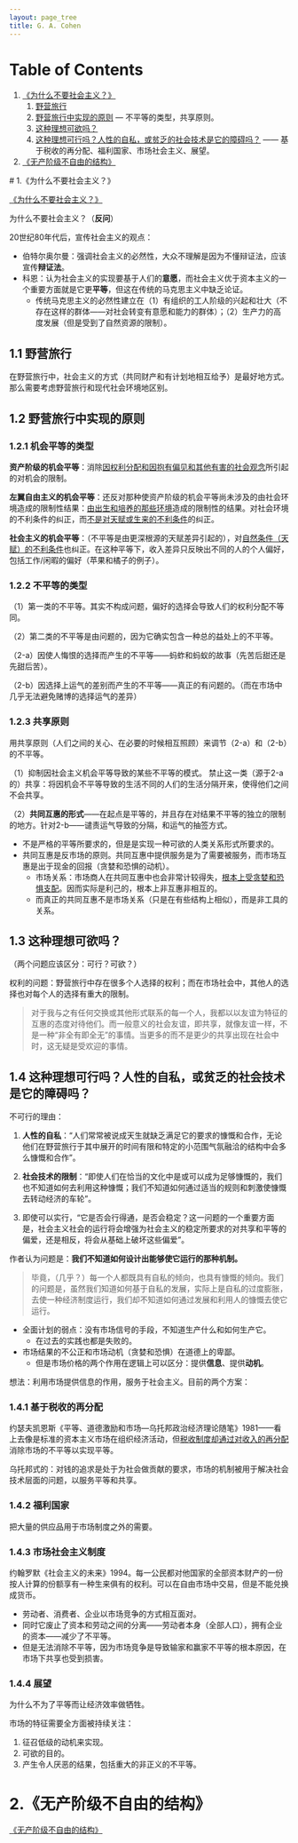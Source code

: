 ```yaml
---
layout: page_tree
title: G. A. Cohen
---
```


# Table of Contents

1. [《为什么不要社会主义？》](#l1)
    1. [野营旅行](#l1.1)
    2. [野营旅行中实现的原则](#l1.2) — 不平等的类型，共享原则。
    3. [这种理想可欲吗？](#l1.3)
    4. [这种理想可行吗？人性的自私，或贫乏的社会技术是它的障碍吗？](#l1.4) —— 基于税收的再分配、福利国家、市场社会主义、展望。
2. [《无产阶级不自由的结构》](#l2)

<p></p>
<a name="l1"></a>
# 1.《为什么不要社会主义？》

[《为什么不要社会主义？》](https://www.marxists.org/chinese/reference-books/cohen-why-not-socialism-1998/index.htm)

为什么不要社会主义？（**反问**）

20世纪80年代后，宣传社会主义的观点：
* 伯特尔奥尔曼：强调社会主义的必然性，大众不理解是因为不懂辩证法，应该宣传**辩证法**。
* 科恩：认为社会主义的实现要基于人们的**意愿**，而社会主义优于资本主义的一个重要方面就是它更**平等**，但这在传统的马克思主义中缺乏论证。
  * 传统马克思主义的必然性建立在（1）有组织的工人阶级的兴起和壮大（不存在这样的群体——对社会转变有意愿和能力的群体）；（2）生产力的高度发展（但是受到了自然资源的限制）。

<a name="l1.1"></a>
## 1.1 野营旅行

在野营旅行中，社会主义的方式（共同财产和有计划地相互给予）是最好地方式。
那么需要考虑野营旅行和现代社会环境地区别。

<a name="l1.2"></a>
## 1.2 野营旅行中实现的原则

### 1.2.1 机会平等的类型

**资产阶级的机会平等**：消除<u>因权利分配和因抱有偏见和其他有害的社会观念</u>所引起的对机会的限制。

**左翼自由主义的机会平等**：还反对那种使资产阶级的机会平等尚未涉及的由社会环境造成的限制性结果：<u>由出生和培养的那些环境</u>造成的限制性的结果。对社会环境的不利条件的纠正，而<u>不是对天赋或生来的不利条件</u>的纠正。

**社会主义的机会平等**：（不平等是由更深根源的天赋差异引起的），对<u>自然条件（天赋）的不利条件</u>也纠正。在这种平等下，收入差异只反映出不同的人的个人偏好，包括工作/闲暇的偏好（苹果和橘子的例子）。

### 1.2.2 不平等的类型

（1）第一类的不平等。其实不构成问题，偏好的选择会导致人们的权利分配不等同。

（2）第二类的不平等是由问题的，因为它确实包含一种总的益处上的不平等。

（2-a）因使人悔恨的选择而产生的不平等——蚂蚱和蚂蚁的故事（先苦后甜还是先甜后苦）。

（2-b）<h>因选择上运气的差别而产生的不平等——真正的有问题的</h>。（而在市场中几乎无法避免赌博的选择运气的差异）

### 1.2.3 共享原则

用共享原则（人们之间的关心、在必要的时候相互照顾）来调节（2-a）和（2-b）的不平等。

（1）抑制因社会主义机会平等导致的某些不平等的模式。
禁止这一类（源于2-a的）共享：将因机会不平等导致的生活不同的人们的生活分隔开来，使得他们之间不会共享。

（2）**共同互惠的形式**——在起点是平等的，并且存在对结果不平等的独立的限制的地方。针对2-b——谴责运气导致的分隔，和运气的抽签方式。
* 不是严格的平等所要求的，但是是实现一种可欲的人类关系形式所要求的。
* 共同互惠是反市场的原则。共同互惠中提供服务是为了需要被服务，而市场互惠是出于现金的回报（贪婪和恐惧的动机）。
  * 市场关系：市场商人在共同互惠中也会非常计较得失，<u>根本上受贪婪和恐惧支配</u>。因而实际是利己的，根本上非互惠非相互的。
  * 而真正的共同互惠不是市场关系（只是在有些结构上相似），而是非工具的关系。


<a name="l1.3"></a>
## 1.3 这种理想可欲吗？

（两个问题应该区分：可行？可欲？）

权利的问题：野营旅行中存在很多个人选择的权利；而在市场社会中，其他人的选择也对每个人的选择有重大的限制。

> 对于我与之有任何交换或其他形式联系的每一个人，我都以以友谊为特征的互惠的态度对待他们。而一般意义的社会友谊，即共享，就像友谊一样，不是一种“非全有即全无”的事情。当更多的而不是更少的共享出现在社会中时，这无疑是受欢迎的事情。


<a name="l1.4"></a>
## 1.4 这种理想可行吗？人性的自私，或贫乏的社会技术是它的障碍吗？

不可行的理由：

1. **人性的自私**：“人们常常被说成天生就缺乏满足它的要求的慷慨和合作，无论他们在野营旅行于其中展开的时间有限和特定的小范围气氛融洽的结构中会多么慷慨和合作”。

2. **社会技术的限制**：“即使人们在恰当的文化中是或可以成为足够慷慨的，我们也不知道如何去利用这种慷慨；我们不知道如何通过适当的规则和刺激使慷慨去转动经济的车轮”。

3. 即使可以实行，“它是否会行得通，是否会稳定？这一问题的一个重要方面是，社会主义社会的运行将会增强为社会主义的稳定所要求的对共享和平等的偏爱，还是相反，将会从基础上破坏这些偏爱”。

作者认为问题是：**<h>我们不知道如何设计出能够使它运行的那种机制。</h>**

> 毕竟，（几乎？）每一个人都既具有自私的倾向，也具有慷慨的倾向。我们的问题是，虽然我们知道如何基于自私的发展，实际上是自私的过度膨胀，去使一种经济制度运行，我们却不知道如何通过发展和利用人的慷慨去使它运行。

* 全面计划的弱点：没有市场信号的手段，不知道生产什么和如何生产它。
  * 在过去的实践也都是失败的。
* 市场结果的不公正和市场动机（贪婪和恐惧）在道德上的卑鄙。
  * 但是市场价格的两个作用在逻辑上可以区分：提供**信息**、提供**动机**。

想法：利用市场提供信息的作用，服务于社会主义。目前的两个方案：

### 1.4.1 基于税收的再分配

约瑟夫凯恩斯《平等、道德激励和市场—乌托邦政治经济理论随笔》1981——看上去像是标准的资本主义市场在组织经济活动，但<u>税收制度却通过对收入的再分配</u>消除市场的不平等以实现平等。

乌托邦式的：对钱的追求是处于为社会做贡献的要求，市场的机制被用于解决社会技术层面的问题，以服务平等和共享。

### 1.4.2 福利国家

把大量的供应品用于市场制度之外的需要。

### 1.4.3 市场社会主义制度

约翰罗默《社会主义的未来》1994。每一公民都对他国家的全部资本财产的一份按人计算的份额享有一种生来俱有的权利。可以在自由市场中交易，但是不能兑换成货币。

* 劳动者、消费者、企业以市场竞争的方式相互面对。
* 同时它废止了资本和劳动之间的分离——劳动者本身（全部人口），拥有企业的资本——减少了不平等。
* 但是无法消除不平等，因为市场竞争是导致输家和赢家不平等的根本原因，在市场下共享也受到损害。

### 1.4.4 展望

为什么不为了平等而让经济效率做牺牲。

市场的特征需要全方面被持续关注：
1. 征召低级的动机来实现。
2. 可欲的目的。
3. 产生令人厌恶的结果，包括重大的非正义的不平等。

<a name="l2"></a>
# 2.《无产阶级不自由的结构》

[《无产阶级不自由的结构》](https://www.marxists.org/chinese/reference-books/mia-chinese-gerald-cohen-1979.htm)
